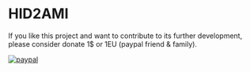 # HID2AMI
If you like this project and want to contribute to its further development, please consider donate 1$ or 1EU (paypal friend & family).

[![paypal](https://www.paypalobjects.com/en_US/i/btn/btn_donateCC_LG.gif)](https://www.paypal.me/MRKBRR/)
